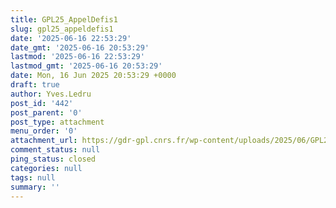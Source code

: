 ```yaml
---
title: GPL25_AppelDefis1
slug: gpl25_appeldefis1
date: '2025-06-16 22:53:29'
date_gmt: '2025-06-16 20:53:29'
lastmod: '2025-06-16 22:53:29'
lastmod_gmt: '2025-06-16 20:53:29'
date: Mon, 16 Jun 2025 20:53:29 +0000
draft: true
author: Yves.Ledru
post_id: '442'
post_parent: '0'
post_type: attachment
menu_order: '0'
attachment_url: https://gdr-gpl.cnrs.fr/wp-content/uploads/2025/06/GPL25_AppelDefis1.jpg
comment_status: null
ping_status: closed
categories: null
tags: null
summary: ''
---
```




